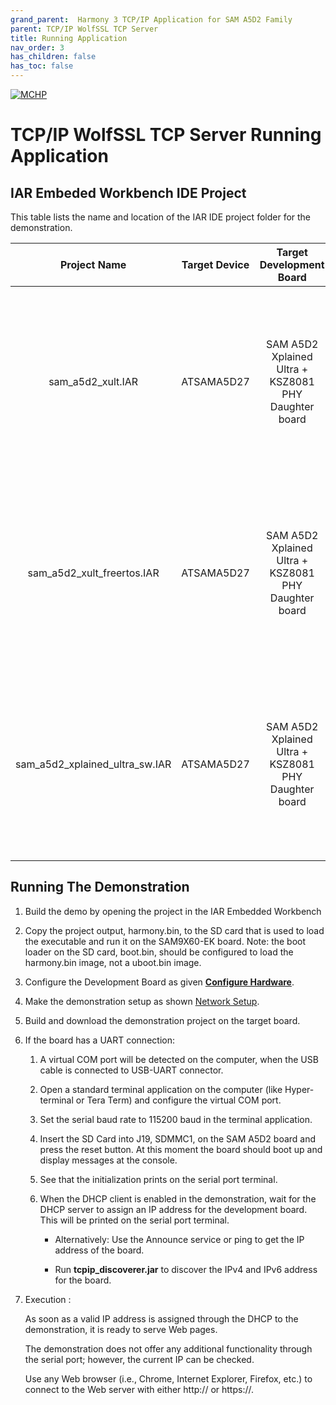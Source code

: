 ```yaml
---
grand_parent:  Harmony 3 TCP/IP Application for SAM A5D2 Family
parent: TCP/IP WolfSSL TCP Server
title: Running Application
nav_order: 3
has_children: false
has_toc: false
---
```

[![MCHP](https://www.microchip.com/ResourcePackages/Microchip/assets/dist/images/logo.png)](https://www.microchip.com)

# TCP/IP WolfSSL TCP Server Running Application

## IAR Embeded Workbench IDE Project

This table lists the name and location of the IAR IDE project folder for the demonstration. 

|Project Name|  Target Device|  Target Development Board | Description  |
|:-------------:|:---------:|:---------:|:---------:|
|sam_a5d2_xult.IAR  | ATSAMA5D27   | SAM A5D2 Xplained Ultra  + KSZ8081 PHY Daughter board | Demonstrates the TCP/IP Wolfssl TCP  Server on development board with SAMA5D2 device and an on-board KSZ8081 PHY. This is a Non-RTOS implementation.  HW crypto enabled  |
|sam_a5d2_xult_freertos.IAR  | ATSAMA5D27   | SAM A5D2 Xplained Ultra  + KSZ8081 PHY Daughter board | Demonstrates the TCP/IP Wolfssl TCP Server on development board with SAMA5D2 device and an on-board KSZ8081 PHY. This is a FreeRtos implementation.  HW crypto enabled  |
|sam_a5d2_xplained_ultra_sw.IAR  | ATSAMA5D27   | SAM A5D2 Xplained Ultra  + KSZ8081 PHY Daughter board | Demonstrates the TCP/IP WolfSSL TCP Server on development board with SAMA5D2 device and an on-board KSZ8081 PHY. This is a non-RTOS implementation. SW crypto enabled  |

## Running The Demonstration

1. Build the demo by opening the project in the IAR Embedded Workbench 

2. Copy the project output, harmony.bin, to the SD card that is used to load the executable and run it on the SAM9X60-EK board. Note: the boot loader on the SD card, boot.bin, should be configured to load the harmony.bin image, not a uboot.bin image. 

3. Configure the Development Board as given  **[Configure Hardware](readme_hardware_configuration.md)**.

4. Make the demonstration setup as shown [Network Setup](../../readme.md).

5. Build and download the demonstration project on the target board.

6. If the board has a UART connection:

    1. A virtual COM port will be detected on the computer, when the USB cable is connected to USB-UART connector.

    2. Open a standard terminal application on the computer (like Hyper-terminal or Tera Term) and configure the virtual COM port.

    3. Set the serial baud rate to 115200 baud in the terminal application.

    4. Insert the SD Card into J19, SDMMC1, on the SAM A5D2 board and press the reset button. At this moment the board should boot up and display messages at the console.  

    5. See that the initialization prints on the serial port terminal.

    6. When the DHCP client is enabled in the demonstration, wait for the DHCP server to assign an IP address for the development board. This will be printed on the serial port terminal.

		* Alternatively: Use the Announce service or ping to get the IP address of the board.

        * Run **tcpip_discoverer.jar** to discover the IPv4 and IPv6 address for the board.
        
7. Execution :

    As soon as a valid IP address is assigned through the DHCP to the demonstration, it is ready to serve Web pages.

    The demonstration does not offer any additional functionality through the serial port; however, the current IP can be checked.

    Use any Web browser (i.e., Chrome, Internet Explorer, Firefox, etc.) to connect to the Web server with either http:// or https://.
